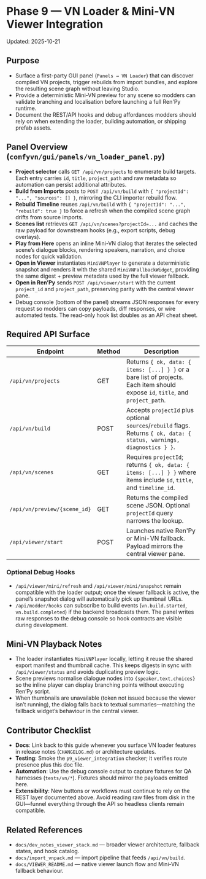 # Phase 9 — VN Loader & Mini-VN Viewer Integration

Updated: 2025-10-21

## Purpose
- Surface a first-party GUI panel (`Panels → VN Loader`) that can discover compiled VN projects, trigger rebuilds from import bundles, and explore the resulting scene graph without leaving Studio.
- Provide a deterministic Mini-VN preview for any scene so modders can validate branching and localisation before launching a full Ren'Py runtime.
- Document the REST/API hooks and debug affordances modders should rely on when extending the loader, building automation, or shipping prefab assets.

## Panel Overview (`comfyvn/gui/panels/vn_loader_panel.py`)
- **Project selector** calls `GET /api/vn/projects` to enumerate build targets. Each entry carries `id`, `title`, `project_path` and raw metadata so automation can persist additional attributes.
- **Build from Imports** posts to `POST /api/vn/build` with `{ "projectId": "...", "sources": [] }`, mirroring the CLI importer rebuild flow.
- **Rebuild Timeline** reuses `/api/vn/build` with `{ "projectId": "...", "rebuild": true }` to force a refresh when the compiled scene graph drifts from source imports.
- **Scenes list** retrieves `GET /api/vn/scenes?projectId=...` and caches the raw payload for downstream hooks (e.g., export scripts, debug overlays).
- **Play from Here** opens an inline Mini-VN dialog that iterates the selected scene’s dialogue blocks, rendering speakers, narration, and choice nodes for quick validation.
- **Open in Viewer** instantiates `MiniVNPlayer` to generate a deterministic snapshot and renders it with the shared `MiniVNFallbackWidget`, providing the same digest + preview metadata used by the full viewer fallback.
- **Open in Ren’Py** sends `POST /api/viewer/start` with the current `project_id` and `project_path`, preserving parity with the central viewer pane.
- Debug console (bottom of the panel) streams JSON responses for every request so modders can copy payloads, diff responses, or wire automated tests. The read-only hook list doubles as an API cheat sheet.

## Required API Surface
| Endpoint | Method | Description |
|----------|--------|-------------|
| `/api/vn/projects` | GET | Returns `{ ok, data: { items: [...] } }` or a bare list of projects. Each item should expose `id`, `title`, and `project_path`. |
| `/api/vn/build` | POST | Accepts `projectId` plus optional `sources`/`rebuild` flags. Returns `{ ok, data: { status, warnings, diagnostics } }`. |
| `/api/vn/scenes` | GET | Requires `projectId`; returns `{ ok, data: { items: [...] } }` where items include `id`, `title`, and `timeline_id`. |
| `/api/vn/preview/{scene_id}` | GET | Returns the compiled scene JSON. Optional `projectId` query narrows the lookup. |
| `/api/viewer/start` | POST | Launches native Ren'Py or Mini-VN fallback. Payload mirrors the central viewer pane. |

### Optional Debug Hooks
- `/api/viewer/mini/refresh` and `/api/viewer/mini/snapshot` remain compatible with the loader output; once the viewer fallback is active, the panel’s snapshot dialog will automatically pick up thumbnail URLs.
- `/api/modder/hooks` can subscribe to build events (`vn.build.started`, `vn.build.completed`) if the backend broadcasts them. The panel writes raw responses to the debug console so hook contracts are visible during development.

## Mini-VN Playback Notes
- The loader instantiates `MiniVNPlayer` locally, letting it reuse the shared export manifest and thumbnail cache. This keeps digests in sync with `/api/viewer/status` and avoids duplicating preview logic.
- Scene previews normalise dialogue nodes into `{speaker,text,choices}` so the inline player can display branching points without executing Ren’Py script.
- When thumbnails are unavailable (token not issued because the viewer isn’t running), the dialog falls back to textual summaries—matching the fallback widget’s behaviour in the central viewer.

## Contributor Checklist
- **Docs**: Link back to this guide whenever you surface VN loader features in release notes (`CHANGELOG.md`) or architecture updates.
- **Testing**: Smoke the `p9_viewer_integration` checker; it verifies route presence plus this doc file.
- **Automation**: Use the debug console output to capture fixtures for QA harnesses (`tests/vn/*`). Fixtures should mirror the payloads emitted here.
- **Extensibility**: New buttons or workflows must continue to rely on the REST layer documented above. Avoid reading raw files from disk in the GUI—funnel everything through the API so headless clients remain compatible.

## Related References
- `docs/dev_notes_viewer_stack.md` — broader viewer architecture, fallback states, and hook catalog.
- `docs/import_vnpack.md` — import pipeline that feeds `/api/vn/build`.
- `docs/VIEWER_README.md` — native viewer launch flow and Mini-VN fallback behaviour.
